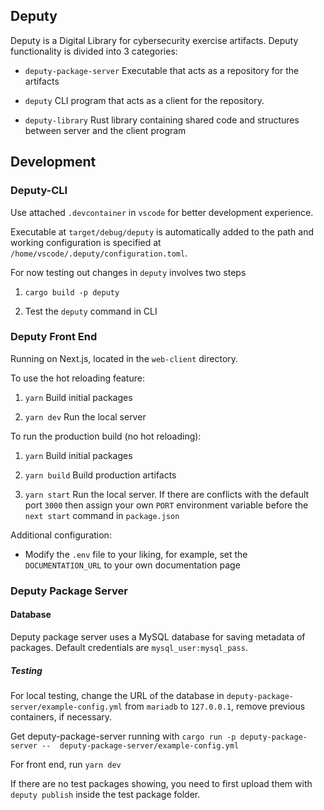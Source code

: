 ## Deputy

Deputy is a Digital Library for cybersecurity exercise artifacts. Deputy functionality is
divided into 3 categories:

- `deputy-package-server` Executable that acts as a repository for the artifacts

- `deputy` CLI program that acts as a client for the repository.

- `deputy-library` Rust library containing shared code and structures between server and the client program

## Development

### Deputy-CLI

Use attached `.devcontainer` in `vscode` for better development experience.

Executable at `target/debug/deputy` is automatically added to the path and working configuration
is specified at `/home/vscode/.deputy/configuration.toml`.

For now testing out changes in `deputy` involves two steps

1. `cargo build -p deputy`

2. Test the `deputy` command in CLI

### Deputy Front End

Running on Next.js, located in the `web-client` directory.

To use the hot reloading feature:

1. `yarn` Build initial packages

2. `yarn dev` Run the local server

To run the production build (no hot reloading):

1. `yarn` Build initial packages

2. `yarn build` Build production artifacts

3. `yarn start` Run the local server. If there are conflicts with the default port `3000` then assign your own `PORT` environment variable before the `next start` command in `package.json`

Additional configuration:

- Modify the `.env` file to your liking, for example, set the `DOCUMENTATION_URL` to your own documentation page

### Deputy Package Server

#### Database

Deputy package server uses a MySQL database for saving metadata of packages. Default credentials are `mysql_user:mysql_pass`.

##### Testing

For local testing, change the URL of the database in `deputy-package-server/example-config.yml` from `mariadb` to `127.0.0.1`, remove previous containers, if necessary.

Get deputy-package-server running with 
`cargo run -p deputy-package-server --  deputy-package-server/example-config.yml`

For front end, run
`yarn dev`

If there are no test packages showing, you need to first upload them with `deputy publish` inside the test package folder.
